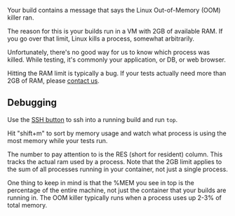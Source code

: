 Your build contains a message that says the Linux Out-of-Memory (OOM)
killer ran.

The reason for this is your builds run in a VM with 2GB of
available RAM. If you go over that limit, Linux kills a process,
somewhat arbitrarily.

Unfortunately, there's no good way for us to know which process
was killed. While testing, it's commonly your application, or
DB, or web browser.

Hitting the RAM limit is typically a bug. If your tests actually
need more than 2GB of RAM, please [contact us](mailto:sayhi@circleci.com).

## Debugging

Use the [SSH button](/docs/ssh-build)
to ssh into a running build and run `top`.

Hit "shift+m" to sort by memory usage and watch what process is using the most memory while your tests run.

The number to pay attention to is the RES (short for resident) column. This tracks the actual ram used by a process. Note that the 2GB limit applies to the sum of all processes running in your container, not just a single process.

One thing to keep in mind is that the %MEM you see in top is the percentage of the entire machine, not just the container that your builds are running in. The OOM killer typically runs when a process uses up 2-3% of total memory.
